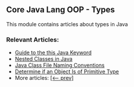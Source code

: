 ## Core Java Lang OOP - Types

This module contains articles about types in Java

### Relevant Articles: 
- [Guide to the this Java Keyword](https://www.baeldung.com/java-this)
- [Nested Classes in Java](https://www.baeldung.com/java-nested-classes)
- [Java Class File Naming Conventions](https://www.baeldung.com/java-class-file-naming)
- [Determine if an Object Is of Primitive Type](https://www.baeldung.com/java-object-primitive-type)
- More articles: [[<-- prev]](../core-java-lang-oop-types-2)